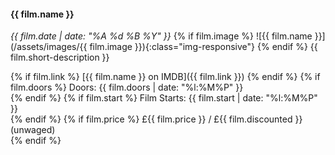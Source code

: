 #### {{ film.name }}
*{{ film.date | date: "%A %d %B %Y" }}*
{% if film.image %}
![{{ film.name }}](/assets/images/{{ film.image }}){:class="img-responsive"}
{% endif %}
{{ film.short-description }}


{% if film.link %}
[{{ film.name }} on IMDB]({{ film.link }})
{% endif %}
{% if film.doors %}
Doors: {{ film.doors | date: "%l:%M%P" }}  <br/>
{% endif %}
{% if film.start %}
Film Starts: {{ film.start | date: "%l:%M%P" }}  <br/>
{% endif %}
{% if film.price %}
£{{ film.price }} / £{{ film.discounted }} (unwaged)  
{% endif %}
